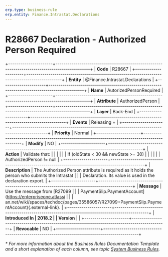 ```yaml
---
erp.type: business-rule
erp.entity: Finance.Intrastat.Declarations
---
```


# R28667 Declaration - Authorized Person Required
+----------------------+-----------------------------------------------------------------------------------------------+
| **Code**             | R28667                                                                                        |
+----------------------+-----------------------------------------------------------------------------------------------+
| **Entity**           | @Finance.Intrastat.Declarations                                                               |
+----------------------+-----------------------------------------------------------------------------------------------+
| **Name**             | AutorizedPersonRequired                                                                       |
+----------------------+-----------------------------------------------------------------------------------------------+
| **Attribute**        | AuthorizedPerson                                                                              |
+----------------------+-----------------------------------------------------------------------------------------------+
| **Layer**            | Back-End                                                                                      |
+----------------------+-----------------------------------------------------------------------------------------------+
| **Events**           | Releasing +                                                                                   |
+----------------------+-----------------------------------------------------------------------------------------------+
| **Priority**         | Normal                                                                                        |
+----------------------+-----------------------------------------------------------------------------------------------+
| **Modify**           | NO                                                                                            |
+----------------------+-----------------------------------------------------------------------------------------------+
| **Action**           | Validate that:                                                                                |
|                      |                                                                                               |
|                      | If (oldState \< 30 && newState \>= 30)                                                        |
|                      |                                                                                               |
|                      | AuthorizedPerson != null                                                                      |
+----------------------+-----------------------------------------------------------------------------------------------+
| **Description**      | The Authorized Person attribute is required as it holds the person who submits the Intrastat  |
|                      | Declaration. Its value is used in the declaration export.                                     |
+----------------------+-----------------------------------------------------------------------------------------------+
| **Message**          | Use the message from [R27099                                                                  |
|                      | PaymentSlip.PaymentAccount](https://enterpriseone.atlassi                                     |
|                      | an.net/wiki/spaces/techdoc/pages/35586057/R27099+PaymentSlip.PaymentAccount){.external-link}. |
+----------------------+-----------------------------------------------------------------------------------------------+
| **Introduced In      | 2018.2                                                                                        |
| Version**            |                                                                                               |
+----------------------+-----------------------------------------------------------------------------------------------+
| **Revocable**        | NO                                                                                            |
+----------------------+-----------------------------------------------------------------------------------------------+

*\* For more information about the Business Rules Documentation Template and a short explanation of each column, see
topic [System Business Rules](../templates/template-description-system-business-rules.md).*
